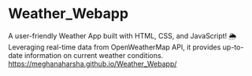 # Weather_Webapp
A user-friendly Weather App built with HTML, CSS, and JavaScript! 🌦️ Leveraging real-time data from OpenWeatherMap API, it provides up-to-date information on current weather conditions.
 https://meghanaharsha.github.io/Weather_Webapp/
